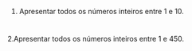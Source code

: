 1. Apresentar todos os números inteiros entre 1 e 10.
#
2.Apresentar todos os números inteiros entre 1 e 450.